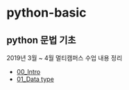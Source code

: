 # python-basic

## python 문법 기초  
2019년 3월 ~ 4월 멀티캠퍼스 수업 내용 정리  
* [00_Intro](https://github.com/Moo-Ji/python-basic/blob/master/00_intro.ipynb)  
* [01_Data type](https://github.com/Moo-Ji/python-basic/blob/master/01_Data%20type.ipynb)  
